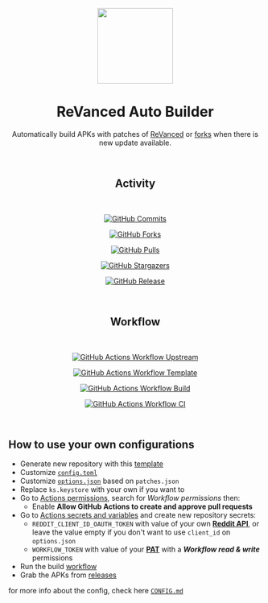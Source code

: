 <div align="center">

[<img src="https://raw.githubusercontent.com/ReVanced/revanced-patches/main/assets/revanced-logo/revanced-logo.svg" width="150px"/>](../../)

# ReVanced Auto Builder

Automatically build APKs with patches of [ReVanced](https://github.com/ReVanced/revanced-patches) or [forks](https://github.com/ReVanced/revanced-patches-template/forks?include=active%2Cnetwork&page=1&period=&sort_by=stargazer_counts) when there is new update available.

<br>

## Activity

<br>

[![GitHub Commits](https://img.shields.io/badge/Commits-Link-%23444444?style=for-the-badge&logo=github&label=Commits&labelColor=%23444444&color=%239858B8)](../../commits)

[![GitHub Forks](https://img.shields.io/badge/Forks-Link-%23444444?style=for-the-badge&logo=github&label=Forks&labelColor=%23444444&color=%239858B8)](../../forks)

[![GitHub Pulls](https://img.shields.io/badge/Pulls-Link-%23444444?style=for-the-badge&logo=github&label=Pulls&labelColor=%23444444&color=%239858B8)](../../pulls)

[![GitHub Stargazers](https://img.shields.io/badge/Stargazers-Link-%23444444?style=for-the-badge&logo=github&label=Stargazers&labelColor=%23444444&color=%239858B8)
](../../stargazers)

[![GitHub Release](https://img.shields.io/badge/Releases-Link-%23444444?style=for-the-badge&logo=github&label=Releases&labelColor=%23444444&color=%239858B8)
](../../releases)

<br>

## Workflow

<br>

[![GitHub Actions Workflow Upstream](https://img.shields.io/github/actions/workflow/status/mementomoryn/rmm/sync.yml?branch=main&style=for-the-badge&logo=github%20actions&logoColor=%23FFFFFF&label=Upstream&labelColor=%23444444&color=%23405898)
](https://github.com/mementomoryn/rmm/actions/workflows/sync.yml)

[![GitHub Actions Workflow Template](https://img.shields.io/badge/Template-Status-%23444444?style=for-the-badge&logo=github%20actions&logoColor=%23FFFFFF&label=Template&labelColor=%23444444&color=%23405898)
](../../actions/workflows/template_sync.yml)

[![GitHub Actions Workflow Build](https://img.shields.io/badge/CI-Status-%23444444?style=for-the-badge&logo=github%20actions&logoColor=%23FFFFFF&label=Build&labelColor=%23444444&color=%23405898)
](../../actions/workflows/build.yml)

[![GitHub Actions Workflow CI](https://img.shields.io/badge/CI-Status-%23444444?style=for-the-badge&logo=github%20actions&logoColor=%23FFFFFF&label=CI&labelColor=%23444444&color=%23405898)
](../../actions/workflows/ci.yml)

</div>

<br>

## How to use your own configurations

 * Generate new repository with this [template](https://github.com/new?template_name=rv-builder&template_owner=mementomoryn)
 * Customize [`config.toml`](./config.toml)
 * Customize [`options.json`](./options.json) based on `patches.json`
 * Replace `ks.keystore` with your own if you want to
 * Go to [Actions permissions](../../settings/actions), search for _Workflow permissions_ then:
   * Enable **Allow GitHub Actions to create and approve pull requests**
 * Go to [Actions secrets and variables](../../settings/secrets/actions) and create new repository secrets:
   * `REDDIT_CLIENT_ID_OAUTH_TOKEN` with value of your own [**Reddit API**](https://www.reddit.com/prefs/apps), or leave the value empty if you don't want to use `client_id` on `options.json`
   * `WORKFLOW_TOKEN` with value of your [**PAT**](https://github.com/settings/tokens) with a **_Workflow read & write_** permissions
 * Run the build [workflow](../../actions/workflows/build.yml)
 * Grab the APKs from [releases](../../releases)

for more info about the config, check here [`CONFIG.md`](./CONFIG.md)
